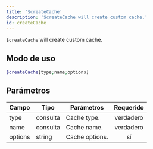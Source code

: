 ```yaml
---
title: '$createCache'
description: '$createCache will create custom cache.'
id: createCache
---
```


`$createCache` will create custom cache.

## Modo de uso

```php
$createCache[type;name;options]
```

## Parámetros

| Campo   | Tipo     | Parámetros     | Requerido |
| ------- | -------- | -------------- |:---------:|
| type    | consulta | Cache type.    | verdadero |
| name    | consulta | Cache name.    | verdadero |
| options | string   | Cache options. |    sí     |